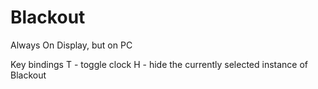 # Blackout
Always On Display, but on PC

Key bindings
T - toggle clock
H - hide the currently selected instance of Blackout
